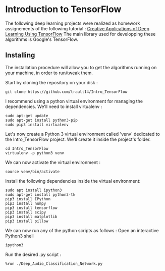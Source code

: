 # Introduction to TensorFlow

The following deep learning projects were realized as homework assignements of the following tutorial : [Creative Applications of Deep Learning Using TensorFlow](https://www.kadenze.com/courses/creative-applications-of-deep-learning-with-tensorflow-iv/info)
The main library used for developping these algorithms is Google's TensorFlow.

## Installing
The installation procedure will allow you to get the algorithms running on your machine, in order to run/tweak them.

Start by cloning the repository on your disk :
```
git clone https://github.com/trault14/Intro_TensorFlow
```
I recommend using a python virtual environment for managing the dependencies. We'll need to install virtualenv :
```
sudo apt-get update
sudo apt-get install python3-pip
sudo pip3 install virtualenv 
```
Let's now create a Python 3 virtual environment called 'venv' dedicated to the Intro_TensorFlow project. We'll create it inside the project's folder.
```
cd Intro_TensorFlow
virtualenv -p python3 venv
```
We can now activate the virtual environment :
```
source venv/bin/activate
```

Install the following dependencies inside the virtual environment:
```
sudo apt install ipython3
sudo apt-get install python3-tk
pip3 install IPython
pip3 install numpy
pip3 install tensorflow
pip3 install scipy
pip3 install matplotlib
pip3 install pillow
```
We can now run any of the python scripts as follows :
Open an interactive Python3 shell
```
ipython3
```
Run the desired .py script :
```
%run ./Deep_Audio_Classification_Network.py
```
